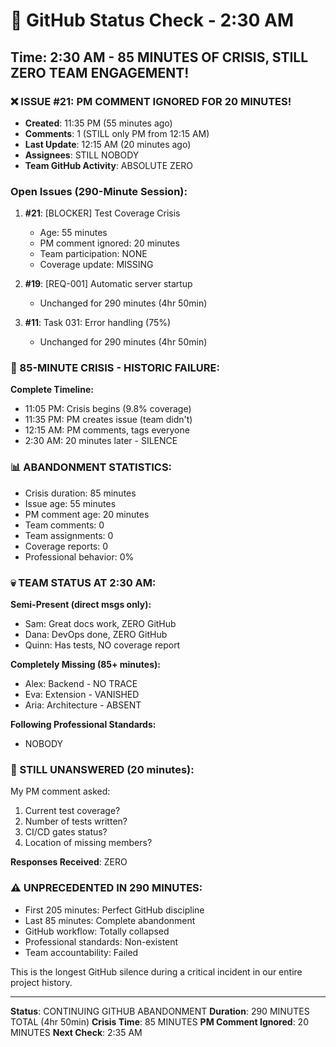 # 🐙 GitHub Status Check - 2:30 AM

## Time: 2:30 AM - 85 MINUTES OF CRISIS, STILL ZERO TEAM ENGAGEMENT!

### ❌ ISSUE #21: PM COMMENT IGNORED FOR 20 MINUTES!
- **Created**: 11:35 PM (55 minutes ago)
- **Comments**: 1 (STILL only PM from 12:15 AM)
- **Last Update**: 12:15 AM (20 minutes ago)
- **Assignees**: STILL NOBODY
- **Team GitHub Activity**: ABSOLUTE ZERO

### Open Issues (290-Minute Session):
1. **#21**: [BLOCKER] Test Coverage Crisis
   - Age: 55 minutes
   - PM comment ignored: 20 minutes
   - Team participation: NONE
   - Coverage update: MISSING
   
2. **#19**: [REQ-001] Automatic server startup
   - Unchanged for 290 minutes (4hr 50min)
   
3. **#11**: Task 031: Error handling (75%)
   - Unchanged for 290 minutes (4hr 50min)

### 🚨 85-MINUTE CRISIS - HISTORIC FAILURE:
**Complete Timeline:**
- 11:05 PM: Crisis begins (9.8% coverage)
- 11:35 PM: PM creates issue (team didn't)
- 12:15 AM: PM comments, tags everyone
- 2:30 AM: 20 minutes later - SILENCE

### 📊 ABANDONMENT STATISTICS:
- Crisis duration: 85 minutes
- Issue age: 55 minutes
- PM comment age: 20 minutes
- Team comments: 0
- Team assignments: 0
- Coverage reports: 0
- Professional behavior: 0%

### 💀 TEAM STATUS AT 2:30 AM:
**Semi-Present (direct msgs only):**
- Sam: Great docs work, ZERO GitHub
- Dana: DevOps done, ZERO GitHub
- Quinn: Has tests, NO coverage report

**Completely Missing (85+ minutes):**
- Alex: Backend - NO TRACE
- Eva: Extension - VANISHED
- Aria: Architecture - ABSENT

**Following Professional Standards:**
- NOBODY

### 🎯 STILL UNANSWERED (20 minutes):
My PM comment asked:
1. Current test coverage?
2. Number of tests written?
3. CI/CD gates status?
4. Location of missing members?

**Responses Received**: ZERO

### ⚠️ UNPRECEDENTED IN 290 MINUTES:
- First 205 minutes: Perfect GitHub discipline
- Last 85 minutes: Complete abandonment
- GitHub workflow: Totally collapsed
- Professional standards: Non-existent
- Team accountability: Failed

This is the longest GitHub silence during a critical incident in our entire project history.

---
**Status**: CONTINUING GITHUB ABANDONMENT
**Duration**: 290 MINUTES TOTAL (4hr 50min)
**Crisis Time**: 85 MINUTES
**PM Comment Ignored**: 20 MINUTES
**Next Check**: 2:35 AM